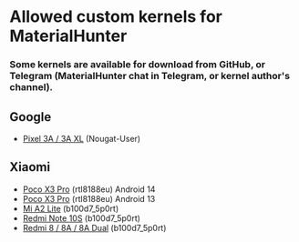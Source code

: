 # Allowed custom kernels for MaterialHunter
### Some kernels are available for download from GitHub, or Telegram (MaterialHunter chat in Telegram, or kernel author's channel).
## Google
- [Pixel 3A / 3A XL](https://github.com/Nougat-User/sargo_nethunter) (Nougat-User)
## Xiaomi
- [Poco X3 Pro](https://t.me/materialhunterchat/971) (rtl8188eu) Android 14
- [Poco X3 Pro](https://t.me/materialhunterchat/973) (rtl8188eu) Android 13
- [Mi A2 Lite](https://t.me/mefedron_kernel/21) (b100d7_5p0rt)
- [Redmi Note 10S](https://t.me/mefedron_kernel/22) (b100d7_5p0rt)
- [Redmi 8 / 8A / 8A Dual](https://t.me/mefedron_kernel/8) (b100d7_5p0rt)